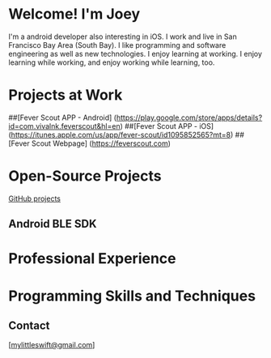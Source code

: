 # Welcome! I'm Joey

I'm a android developer also interesting in iOS. I work and live in San Francisco Bay Area (South Bay). I like programming and software engineering as well as new technologies. I enjoy learning at working. I enjoy learning while working, and enjoy working while learning, too.


# Projects at Work
##[Fever Scout APP - Android] (https://play.google.com/store/apps/details?id=com.vivalnk.feverscout&hl=en)
##[Fever Scout APP - iOS] (https://itunes.apple.com/us/app/fever-scout/id1095852565?mt=8)
##[Fever Scout Webpage] (https://feverscout.com)


# Open-Source Projects

[GitHub projects](https://github.com/Mylittleswift)

## Android BLE SDK




# Professional Experience





# Programming Skills and Techniques




## Contact
[mylittleswift@gmail.com]
